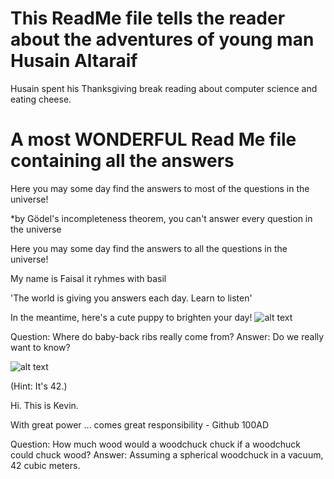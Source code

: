 
# This ReadMe file tells the reader about the adventures of young man Husain Altaraif

Husain spent his Thanksgiving break reading about computer science and eating cheese. 

# A most WONDERFUL Read Me file containing all the answers

Here you may some day find the answers to most of the questions in the universe!

*by Gödel's incompleteness theorem, you can't answer every question in the universe

Here you may some day find the answers to all the questions in the universe! 

My name is Faisal it ryhmes with basil 

'The world is giving you answers each day. Learn to listen'

In the meantime, here's a cute puppy to brighten your day!
![alt text](http://www.zarias.com/wp-content/uploads/2015/12/61-cute-puppies.jpg)

Question: Where do baby-back ribs really come from?
Answer: Do we really want to know?

![alt text](http://media3.giphy.com/media/sIIhZliB2McAo/giphy.gif)

(Hint: It's 42.)

Hi. This is Kevin. 

With great power ... comes great responsibility - Github 100AD

Question: How much wood would a woodchuck chuck if a woodchuck could chuck wood?
Answer: Assuming a spherical woodchuck in a vacuum, 42 cubic meters.
